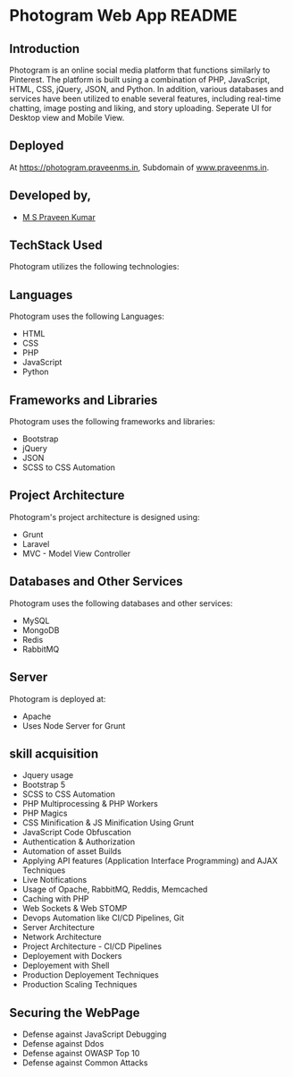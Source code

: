 # Photogram Web App README

## Introduction

Photogram is an online social media platform that functions similarly to Pinterest. The platform is built using a combination of PHP, JavaScript, HTML, CSS, jQuery, JSON, and Python. In addition, various databases and services have been utilized to enable several features, including real-time chatting, image posting and liking, and story uploading. Seperate UI for Desktop view and Mobile View.

## Deployed

At https://photogram.praveenms.in, Subdomain of www.praveenms.in.

## Developed by,

- [M S Praveen Kumar](https://www.praveenms.in)

## TechStack Used

Photogram utilizes the following technologies:

## Languages

Photogram uses the following Languages:

- HTML
- CSS
- PHP
- JavaScript
- Python

## Frameworks and Libraries

Photogram uses the following frameworks and libraries:

- Bootstrap
- jQuery
- JSON
- SCSS to CSS Automation

## Project Architecture

Photogram's project architecture is designed using:

- Grunt
- Laravel
- MVC - Model View Controller

## Databases and Other Services

Photogram uses the following databases and other services:

- MySQL
- MongoDB
- Redis
- RabbitMQ

## Server

Photogram is deployed at:

- Apache
- Uses Node Server for Grunt

## skill acquisition

- Jquery usage
- Bootstrap 5
- SCSS to CSS Automation
- PHP Multiprocessing & PHP Workers
- PHP Magics
- CSS Minification & JS Minification Using Grunt
- JavaScript Code Obfuscation
- Authentication & Authorization
- Automation of asset Builds
- Applying API features (Application Interface Programming) and AJAX Techniques
- Live Notifications
- Usage of Opache, RabbitMQ, Reddis, Memcached
- Caching with PHP
- Web Sockets & Web STOMP
- Devops Automation like CI/CD Pipelines, Git
- Server Architecture
- Network Architecture
- Project Architecture - CI/CD Pipelines
- Deployement with Dockers
- Deployement with Shell
- Production Deployement Techniques
- Production Scaling Techniques

## Securing the WebPage

- Defense against JavaScript Debugging
- Defense against Ddos
- Defense against OWASP Top 10
- Defense against Common Attacks
